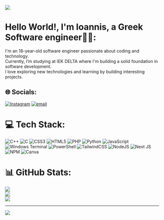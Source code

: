 <img src="https://user-images.githubusercontent.com/58959408/232639433-cb0aea21-66f0-4508-a771-85e2089c5a87.gif">

# Hello World!, I'm Ioannis, a Greek Software engineer👋🏽:
I'm an 18-year-old software engineer passionate about coding and technology. <br>Currently, I’m studying at IEK DELTA where I'm building a solid foundation in software development.<br>I love exploring new technologies and learning by building interesting projects.


## 🌐 Socials:
[![Instagram](https://img.shields.io/badge/Instagram-%23E4405F.svg?logo=Instagram&logoColor=white)](https://instagram.com/ivvannhs) [![email](https://img.shields.io/badge/Email-D14836?logo=gmail&logoColor=white)](mailto:voglis3006@gmail.com) 

# 💻 Tech Stack:
![C++](https://img.shields.io/badge/c++-%2300599C.svg?style=for-the-badge&logo=c%2B%2B&logoColor=white) ![C](https://img.shields.io/badge/c-%2300599C.svg?style=for-the-badge&logo=c&logoColor=white) ![CSS3](https://img.shields.io/badge/css3-%231572B6.svg?style=for-the-badge&logo=css3&logoColor=white) ![HTML5](https://img.shields.io/badge/html5-%23E34F26.svg?style=for-the-badge&logo=html5&logoColor=white) ![PHP](https://img.shields.io/badge/php-%23777BB4.svg?style=for-the-badge&logo=php&logoColor=white) ![Python](https://img.shields.io/badge/python-3670A0?style=for-the-badge&logo=python&logoColor=ffdd54) ![JavaScript](https://img.shields.io/badge/javascript-%23323330.svg?style=for-the-badge&logo=javascript&logoColor=%23F7DF1E) ![Windows Terminal](https://img.shields.io/badge/Windows%20Terminal-%234D4D4D.svg?style=for-the-badge&logo=windows-terminal&logoColor=white) ![PowerShell](https://img.shields.io/badge/PowerShell-%235391FE.svg?style=for-the-badge&logo=powershell&logoColor=white) ![TailwindCSS](https://img.shields.io/badge/tailwindcss-%2338B2AC.svg?style=for-the-badge&logo=tailwind-css&logoColor=white) ![NodeJS](https://img.shields.io/badge/node.js-6DA55F?style=for-the-badge&logo=node.js&logoColor=white) ![Next JS](https://img.shields.io/badge/Next-black?style=for-the-badge&logo=next.js&logoColor=white) ![NPM](https://img.shields.io/badge/NPM-%23CB3837.svg?style=for-the-badge&logo=npm&logoColor=white) ![Canva](https://img.shields.io/badge/Canva-%2300C4CC.svg?style=for-the-badge&logo=Canva&logoColor=white)
# 📊 GitHub Stats:
![](https://github-readme-stats.vercel.app/api?username=23ioannis&theme=dark&hide_border=false&include_all_commits=false&count_private=false)<br/>
![](https://nirzak-streak-stats.vercel.app/?user=23ioannis&theme=dark&hide_border=false)<br/>
![](https://github-readme-stats.vercel.app/api/top-langs/?username=23ioannis&theme=dark&hide_border=false&include_all_commits=false&count_private=false&layout=compact)

---
[![](https://visitcount.itsvg.in/api?id=23ioannis&icon=0&color=0)](https://visitcount.itsvg.in)


